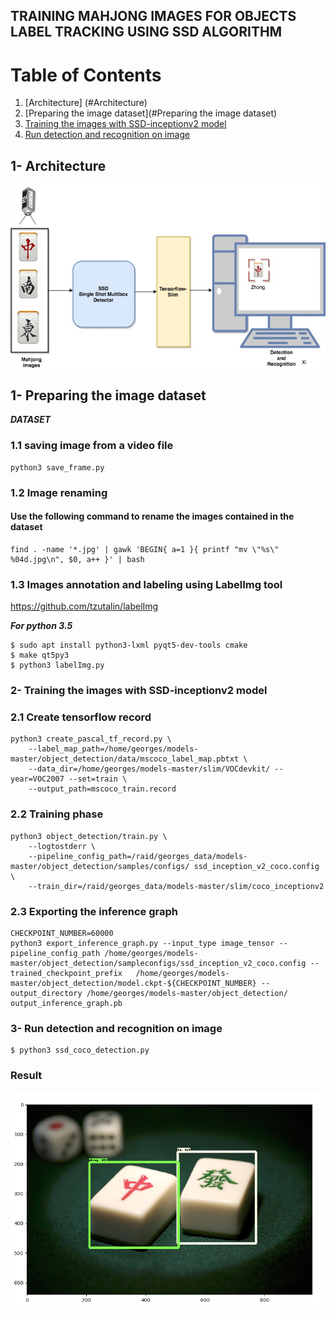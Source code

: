 ## TRAINING MAHJONG IMAGES FOR OBJECTS LABEL TRACKING USING SSD ALGORITHM 
# Table of Contents
1. [Architecture] (#Architecture)
2. [Preparing the image dataset](#Preparing the image dataset)
3. [Training the images with SSD-inceptionv2 model](#Training)
3. [Run detection and recognition on image](#third-example)

## 1- Architecture

![](Diagram.jpg)
 
## 1- Preparing the image dataset

***DATASET***


### 1.1 saving image from a video file
```
python3 save_frame.py
```
### 1.2 Image renaming

#### Use the following command to rename the images contained in the dataset

```
find . -name '*.jpg' | gawk 'BEGIN{ a=1 }{ printf "mv \"%s\" %04d.jpg\n", $0, a++ }' | bash

```
### 1.3  Images annotation and labeling   using LabelImg tool

https://github.com/tzutalin/labelImg

***For python 3.5***

```
$ sudo apt install python3-lxml pyqt5-dev-tools cmake
$ make qt5py3
$ python3 labelImg.py
```
### 2- Training the images with SSD-inceptionv2 model
### 2.1 Create tensorflow record
```
python3 create_pascal_tf_record.py \
    --label_map_path=/home/georges/models-master/object_detection/data/mscoco_label_map.pbtxt \
    --data_dir=/home/georges/models-master/slim/VOCdevkit/ --year=VOC2007 --set=train \
    --output_path=mscoco_train.record
```
### 2.2 Training phase
```
python3 object_detection/train.py \
    --logtostderr \
    --pipeline_config_path=/raid/georges_data/models-master/object_detection/samples/configs/ ssd_inception_v2_coco.config \
    --train_dir=/raid/georges_data/models-master/slim/coco_inceptionv2
```
### 2.3 Exporting the inference graph 
```
CHECKPOINT_NUMBER=60000
python3 export_inference_graph.py --input_type image_tensor --pipeline_config_path /home/georges/models-master/object_detection/sampleconfigs/ssd_inception_v2_coco.config --trained_checkpoint_prefix   /home/georges/models-master/object_detection/model.ckpt-${CHECKPOINT_NUMBER} --output_directory /home/georges/models-master/object_detection/ output_inference_graph.pb
```

### 3- Run detection and recognition on image
```
$ python3 ssd_coco_detection.py

```
### Result

![](Result.png)



